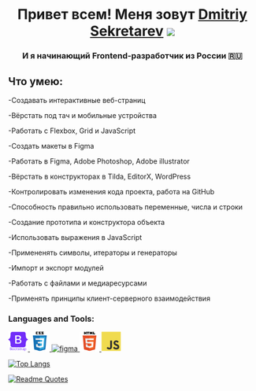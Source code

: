 <h1 align="center">Привет всем! Меня зовут <a href="https://github.com/naviforce" target="_blank">Dmitriy Sekretarev</a> 
<img src="https://github.com/blackcater/blackcater/raw/main/images/Hi.gif" height="32"/></h1>
<h3 align="center">И я начинающий Frontend-разработчик из России 🇷🇺</h3>

<h2 align="left">Что умею:</h2>
<p>-Создавать интерактивные веб-страниц</p>
<p>-Вёрстать под тач и мобильные устройства</p>
<p>-Работать с Flexbox, Grid и JavaScript</p>
<p>-Создать макеты в Figma</p>
<p>-Работать в Figma, Adobe Photoshop, Adobe illustrator</p>
<p>-Вёрстать в конструкторах в Tilda, EditorX, WordPress</p>
<p>-Контролировать изменения кода проекта, работа на GitHub</p>
<p>-Способность правильно использовать переменные, числа и строки</p>
<p>-Создание прототипа и конструктора объекта</p>
<p>-Использовать выражения в JavaScript</p>
<p>-Примененять символы, итераторы и генераторы</p>
<p>-Импорт и экспорт модулей</p>
<p>-Работать с файлами и медиаресурсами</p>
<p>-Применять принципы клиент-серверного взаимодействия</p>
<h3 align="left">Languages and Tools:</h3>
<p align="left"> <a href="https://getbootstrap.com" target="_blank" rel="noreferrer"> <img src="https://raw.githubusercontent.com/devicons/devicon/master/icons/bootstrap/bootstrap-plain-wordmark.svg" alt="bootstrap" width="40" height="40"/> </a> <a href="https://www.w3schools.com/css/" target="_blank" rel="noreferrer"> <img src="https://raw.githubusercontent.com/devicons/devicon/master/icons/css3/css3-original-wordmark.svg" alt="css3" width="40" height="40"/> </a> <a href="https://www.figma.com/" target="_blank" rel="noreferrer"> <img src="https://www.vectorlogo.zone/logos/figma/figma-icon.svg" alt="figma" width="40" height="40"/> </a> <a href="https://www.w3.org/html/" target="_blank" rel="noreferrer"> <img src="https://raw.githubusercontent.com/devicons/devicon/master/icons/html5/html5-original-wordmark.svg" alt="html5" width="40" height="40"/> </a> <a href="https://developer.mozilla.org/en-US/docs/Web/JavaScript" target="_blank" rel="noreferrer"> <img src="https://raw.githubusercontent.com/devicons/devicon/master/icons/javascript/javascript-original.svg" alt="javascript" width="40" height="40"/> </a> </p>
<!--Сертификат обучения от Нетологии [тык](https://github.com/naviforce/naviforce/files/12610066/certificate.pdf)-->

[![Top Langs](https://github-readme-stats.vercel.app/api/top-langs/?username=naviforce&layout=compact)](https://github.com/anuraghazra/github-readme-stats)

[![Readme Quotes](https://quotes-github-readme.vercel.app/api?type=horizontal&theme=dark)](https://github.com/piyushsuthar/github-readme-quotes)

<!--
**naviforce/naviforce** is a ✨ _special_ ✨ repository because its `README.md` (this file) appears on your GitHub profile.

Here are some ideas to get you started:

- 🔭 I’m currently working on ...
- 🌱 I’m currently learning ...
- 👯 I’m looking to collaborate on ...
- 🤔 I’m looking for help with ...
- 💬 Ask me about ...
- 📫 How to reach me: ...
- 😄 Pronouns: ...
- ⚡ Fun fact: ...
-->

